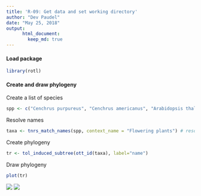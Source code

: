 ```yaml
---
title: 'R-09: Get data and set working directory'
author: "Dev Paudel"
date: "May 25, 2018"
output:
      html_document:
        keep_md: true
---
```


#### Load package

```r
library(rotl)
```

#### Create and draw phylogeny
Create a list of species

```r
spp <- c("Cenchrus purpureus", "Cenchrus americanus", "Arabidopsis thaliana","Brachypodium distachyon", "Hordeum vulgare","Oryza sativa", "Panicum virgatum","Sorghum bicolor","Setaria italica","Triticum aestivum","Zea mays")
```

Resolve names
```r
taxa <- tnrs_match_names(spp, context_name = "Flowering plants") # resolve names
```

Create phylogeny
```r
tr <- tol_induced_subtree(ott_id(taxa), label="name")
```

Draw phylogeny
```r
plot(tr)
```
![](https://rbiology.github.io/rbiologyimages/20180525_phylogeny.png)<!-- -->
![](https://github.com/dpaudel/rbiology.github.io/tree/master/img/20180525_phylogeny.png)<!-- -->
